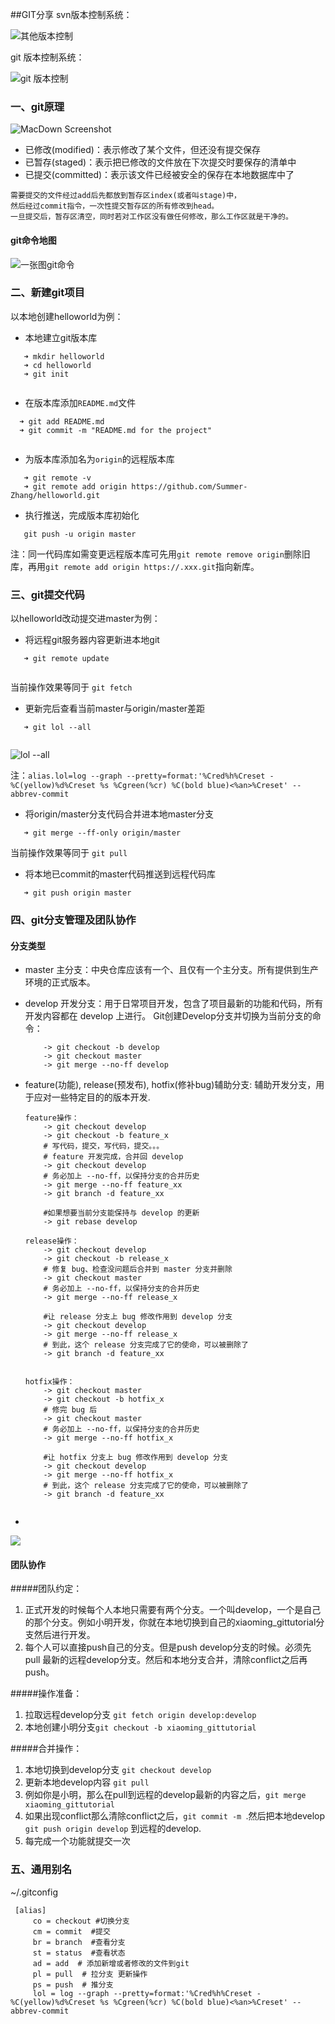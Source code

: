 ##GIT分享
svn版本控制系统：

![其他版本控制](http://upload-images.jianshu.io/upload_images/3832193-f6afee5c41a1fdc3.png?imageMogr2/auto-orient/strip%7CimageView2/2/w/1240) 

git 版本控制系统：

![git 版本控制](http://upload-images.jianshu.io/upload_images/3832193-24d0a9a2f98a0d29.png?imageMogr2/auto-orient/strip%7CimageView2/2/w/1240)
### 一、git原理 
![MacDown Screenshot](http://upload-images.jianshu.io/upload_images/3832193-9f91b2096b08eeae.png?imageMogr2/auto-orient/strip%7CimageView2/2/w/1240)  

* 已修改(modified)：表示修改了某个文件，但还没有提交保存  
* 已暂存(staged)：表示把已修改的文件放在下次提交时要保存的清单中  
* 已提交(committed)：表示该文件已经被安全的保存在本地数据库中了 

``` 
需要提交的文件经过add后先都放到暂存区index(或者叫stage)中， 
然后经过commit指令，一次性提交暂存区的所有修改到head。
一旦提交后，暂存区清空，同时若对工作区没有做任何修改，那么工作区就是干净的。
```

#### git命令地图
![一张图git命令](http://upload-images.jianshu.io/upload_images/1967087-8b2a1d26e47655e0.jpeg?imageMogr2/auto-orient/strip%7CimageView2/2/w/1240)

### 二、新建git项目
以本地创建helloworld为例： 

 * 本地建立git版本库
 
 ```
 	➜ mkdir helloworld
 	➜ cd helloworld 
 	➜ git init
 	
 ```
 
 * 在版本库添加`README.md`文件
  
  ```
 	➜ git add README.md
 	➜ git commit -m "README.md for the project"
 	
 ```
 
 * 为版本库添加名为`origin`的远程版本库
 
 ```
 	➜ git remote -v
 	➜ git remote add origin https://github.com/Summer-Zhang/helloworld.git
 ```
 
 * 执行推送，完成版本库初始化
 
 ```  
	git push -u origin master
```
注：同一代码库如需变更远程版本库可先用`git remote remove origin`删除旧库，再用`git remote add origin https://.xxx.git`指向新库。

### 三、git提交代码
以helloworld改动提交进master为例：

 * 将远程git服务器内容更新进本地git
 
 ```
 	➜ git remote update
 	
 ```
 当前操作效果等同于 `git fetch`
 * 更新完后查看当前master与origin/master差距
 
 ```
 	➜ git lol --all
 	
 ```
 ![lol --all](/Users/summer/Desktop/project/8_git分享/249ADFB7-12F8-4BD4-9F85-FDBAED601CB5.png)
 
 注：`alias.lol=log --graph --pretty=format:'%Cred%h%Creset -%C(yellow)%d%Creset %s %Cgreen(%cr) %C(bold blue)<%an>%Creset' --abbrev-commit`
 
 *  将origin/master分支代码合并进本地master分支
 
 ```
  	➜ git merge --ff-only origin/master
 ```
 当前操作效果等同于 `git pull`
 *  将本地已commit的master代码推送到远程代码库
 
 ```
  	➜ git push origin master
 ```
 
### 四、git分支管理及团队协作
#### 分支类型
*  master 主分支：中央仓库应该有一个、且仅有一个主分支。所有提供到生产环境的正式版本。
*  develop 开发分支：用于日常项目开发，包含了项目最新的功能和代码，所有开发内容都在 develop 上进行。
	Git创建Develop分支并切换为当前分支的命令：
	
	```
		-> git checkout -b develop
		-> git checkout master
		-> git merge --no-ff develop
	```
*  feature(功能), release(预发布), hotfix(修补bug)辅助分支: 辅助开发分支，用于应对一些特定目的的版本开发.
	
	```
	feature操作：
		-> git checkout develop
		-> git checkout -b feature_x 
		# 写代码，提交，写代码，提交。。。
		# feature 开发完成，合并回 develop
		-> git checkout develop
		# 务必加上 --no-ff，以保持分支的合并历史
		-> git merge --no-ff feature_xx
		-> git branch -d feature_xx
		
		#如果想要当前分支能保持与 develop 的更新
		-> git rebase develop
	```
	
	```
	release操作：
		-> git checkout develop
		-> git checkout -b release_x 
		# 修复 bug、检查没问题后合并到 master 分支并删除
		-> git checkout master
		# 务必加上 --no-ff，以保持分支的合并历史
		-> git merge --no-ff release_x
		
		#让 release 分支上 bug 修改作用到 develop 分支
		-> git checkout develop
		-> git merge --no-ff release_x
		# 到此，这个 release 分支完成了它的使命，可以被删除了
		-> git branch -d feature_xx
		
	```
	
	```
	hotfix操作：
		-> git checkout master
		-> git checkout -b hotfix_x 
		# 修完 bug 后
		-> git checkout master
		# 务必加上 --no-ff，以保持分支的合并历史
		-> git merge --no-ff hotfix_x
		
		#让 hotfix 分支上 bug 修改作用到 develop 分支
		-> git checkout develop
		-> git merge --no-ff hotfix_x
		# 到此，这个 release 分支完成了它的使命，可以被删除了
		-> git branch -d feature_xx
		
	```
*  
![](/Users/summer/Desktop/project/8_git分享/3136029559-576d5b0b66eac.jpeg)

#### 团队协作
#####团队约定：

1. 正式开发的时候每个人本地只需要有两个分支。一个叫develop，一个是自己的那个分支。例如小明开发，你就在本地切换到自己的xiaoming_gittutorial分支然后进行开发。 
2. 每个人可以直接push自己的分支。但是push develop分支的时候。必须先pull 最新的远程develop分支。然后和本地分支合并，清除conflict之后再push。

#####操作准备：
1. 拉取远程develop分支 `git fetch origin develop:develop`
2. 本地创建小明分支`git checkout -b xiaoming_gittutorial`

#####合并操作：
1. 本地切换到develop分支 `git checkout develop`
2. 更新本地develop内容 `git pull`
3. 例如你是小明，那么在pull到远程的develop最新的内容之后，`git merge xiaoming_gittutorial`
4. 如果出现conflict那么清除conflict之后，`git commit -m `.然后把本地develop `git push origin develop` 到远程的develop.
5. 每完成一个功能就提交一次

### 五、通用别名
~/.gitconfig

```
 [alias]
	 co = checkout #切换分支
	 cm = commit  #提交
	 br = branch  #查看分支
	 st = status  #查看状态
	 ad = add  # 添加新增或者修改的文件到git
	 pl = pull  # 拉分支 更新操作
	 ps = push  # 推分支
	 lol = log --graph --pretty=format:'%Cred%h%Creset -%C(yellow)%d%Creset %s %Cgreen(%cr) %C(bold blue)<%an>%Creset' --abbrev-commit
```